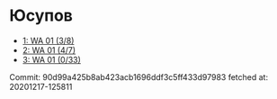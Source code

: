 # Юсупов
- [1: WA 01 (3/8)](1.md)
- [2: WA 01 (4/7)](2.md)
- [3: WA 01 (0/33)](3.md)

Commit: 90d99a425b8ab423acb1696ddf3c5ff433d97983
 fetched at: 20201217-125811
